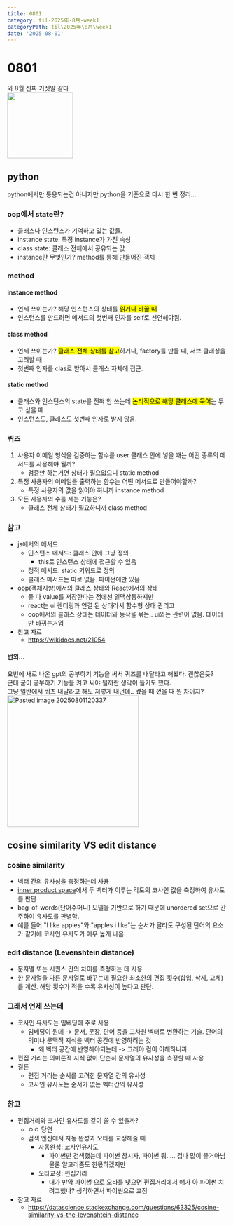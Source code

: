 ```yaml
---
title: 0801
category: til-2025年-8月-week1
categoryPath: til\2025年\8月\week1
date: '2025-08-01'
---
```

# 0801  
와 8월 진짜 거짓말 같다  
<img src="https://i.pinimg.com/736x/37/5f/99/375f99fc1b0fd84ff4b979d9e6694f52.jpg" width="150">

## python  
python에서만 통용되는건 아니지만 python을 기준으로 다시 한 번 정리...  
### oop에서 state란?  
- 클래스나 인스턴스가 기억하고 있는 값들.  
- instance state: 특정 instance가 가진 속성  
- class state: 클래스 전체에서 공유되는 값  
- instance란 무엇인가? method를 통해 만들어진 객체  
### method  
#### instance method  
- 언제 쓰이는가? 해당 인스턴스의 상태를 <mark>읽거나 바꿀 때</mark>  
- 인스턴스를 만드려면 메서드의 첫번째 인자를 self로 선언해야됨.  
#### class method  
- 언제 쓰이는가? <mark>클래스 전체 상태를 참고</mark>하거나, factory를 만들 때, 서브 클래싱을 고려할 때  
- 첫번째 인자를 clas로 받아서 클래스 자체에 접근.  
#### static method  
- 클래스와 인스턴스의 state를 전혀 안 쓰는데 <mark>논리적으로 해당 클래스에 묶어</mark>는 두고 싶을 때  
- 인스턴스도, 클래스도 첫번째 인자로 받지 않음.  
### 퀴즈  
1. 사용자 이메일 형식을 검증하는 함수를 user 클래스 안에 넣을 때는 어떤 종류의 메서드를 사용해야 될까?  
	- 검증만 하는거면 상태가 필요없으니 static method  
2. 특정 사용자의 이메일을 출력하는 함수는 어떤 메서드로 만들어야할까?  
	- 특정 사용자의 값을 읽어야 하니까 instance method  
3. 모든 사용자의 수를 세는 기능은?  
	- 클래스 전체 상태가 필요하니까 class method  
### 참고  
- js에서의 메서드  
	- 인스턴스 메서드: 클래스 안에 그냥 정의  
		- this로 인스턴스 상태에 접근할 수 있음  
	- 정적 메서드: static 키워드로 정의  
	- 클래스 메서드는 따로 없음. 파이썬에만 있음.  
- oop(객체지향)에서의 클래스 상태와 React에서의 상태  
	- 둘 다 value를 저장한다는 점에선 일맥상통하지만  
	- react는 ui 렌더링과 연결 된 상태라서 함수형 상태 관리고  
	- oop에서의 클래스 상태는 데이터와 동작을 묶는.. ui와는 관련이 없음. 데이터만 바뀌는거임  
- 참고 자료  
	- https://wikidocs.net/21054  
#### 번외...  
요번에 새로 나온 gpt의 공부하기 기능을 써서 퀴즈를 내달라고 해봤다. 괜찮은듯?   
근데 굳이 공부하기 기능을 켜고 써야 될까란 생각이 들기도 했다.   
그냥 일반에서 퀴즈 내달라고 해도 저렇게 내던데.. 켰을 때 껐을 때 뭔 차이지?  
<img src="/images/til/2025年/8月/week1/Pasted image 20250801120337.png" alt="Pasted image 20250801120337" width="300">

## cosine similarity VS edit distance  
### cosine similarity  
- 벡터 간의 유사성을 측정하는데 사용  
- [inner product space](https://en.wikipedia.org/wiki/Normed_vector_space)에서 두 벡터가 이루는 각도의 코사인 값을 측정하여 유사도를 판단  
- bag-of-words(단어주머니) 모델을 기반으로 하기 때문에 unordered set으로 간주하여 유사도를 판별함.   
- 예를 들어 "I like apples"와 "apples i like"는 순서가 달라도 구성된 단어의 요소가 같기에 코사인 유사도가 매우 높게 나옴.  
### edit distance (Levenshtein distance)  
- 문자열 또는 시퀀스 간의 차이를 측정하는 데 사용  
- 한 문자열을 다른 문자열로 바꾸는데 필요한 최소한의 편집 횟수(삽입, 삭제, 교체)를 계산. 해당 횟수가 적을 수록 유사성이 높다고 판단.  
### 그래서 언제 쓰는데  
- 코사인 유사도는 임베딩에 주로 사용  
	- 임베딩이 뭔데 -> 문서, 문장, 단어 등을 고차원 벡터로 변환하는 기술. 단어의 의미나 문맥적 지식을 벡터 공간에 반영하려는 것  
		- 왜 벡터 공간에 반영해야되는데 -> 그래야 컴이 이해하니까..  
- 편집 거리는 의미론적 지식 없이 단순히 문자열의 유사성을 측정할 때 사용  
- 결론  
	- 편집 거리는 순서를 고려한 문자열 간의 유사성  
	- 코사인 유사도는 순서가 없는 벡터간의 유사성  
### 참고  
- 편집거리와 코사인 유사도를 같이 쓸 수 있을까?  
	- ㅇㅇ 당연  
	- 검색 엔진에서 자동 완성과 오타를 교정해줄 때  
		- 자동완성: 코사인유사도  
			- 파이썬만 검색했는데 파이썬 창시자, 파이썬 뭐..... 겁나 많이 뜰거아님 물론 알고리즘도 한몫하겠지만  
		- 오타교정: 편집거리  
			- 내가 만약 파이썭 으로 오타를 냇으면 편집거리에서 얘가 아 파이썬 치려고했나? 생각하면서 파이썬으로 교정  
- 참고 자료  
	- https://datascience.stackexchange.com/questions/63325/cosine-similarity-vs-the-levenshtein-distance

